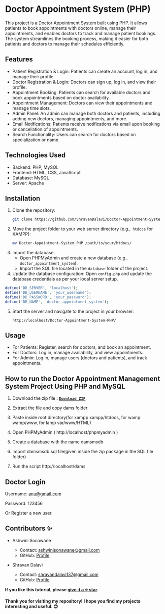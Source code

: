 # Doctor Appointment System (PHP)
This project is a Doctor Appointment System built using PHP. It allows patients to book appointments with doctors online, manage their appointments, and enables doctors to track and manage patient bookings. The system streamlines the booking process, making it easier for both patients and doctors to manage their schedules efficiently.

## Features

- Patient Registration & Login: Patients can create an account, log in, and manage their profile.
- Doctor Registration & Login: Doctors can sign up, log in, and view their profile.
- Appointment Booking: Patients can search for available doctors and book appointments based on doctor availability.
- Appointment Management: Doctors can view their appointments and manage time slots.
- Admin Panel: An admin can manage both doctors and patients, including adding new doctors, managing appointments, and more.
- Email Notifications: Patients receive notifications via email upon booking or cancellation of appointments.
- Search Functionality: Users can search for doctors based on specialization or name.

## Technologies Used
- Backend: PHP, MySQL
- Frontend: HTML, CSS, JavaScript
- Database: MySQL
- Server: Apache

## Installation
1. Clone the repository:
   ```bash
   git clone https://github.com/ShravanDalavi/Doctor-Appointment-System_PHP.git
   ```
2. Move the project folder to your web server directory (e.g.,` htdocs` for XAMPP):
   ```bash
   mv Doctor-Appointment-System_PHP /path/to/your/htdocs/
   ```
3. Import the database:
    - Open PHPMyAdmin and create a new database (e.g., `doctor_appointment_system`).
    - Import the SQL file located in the `database` folder of the project.
4. Update the database configuration:
Open `config.php` and update the database credentials as per your local server setup.
```php
define('DB_SERVER', 'localhost');
define('DB_USERNAME', 'your_username');
define('DB_PASSWORD', 'your_password');
define('DB_NAME', 'doctor_appointment_system');

```
5. Start the server and navigate to the project in your browser:
   ```arduino
   http://localhost/Doctor-Appointment-System-PHP/

   ```
   
## Usage
- For Patients: Register, search for doctors, and book an appointment.
- For Doctors: Log in, manage availability, and view appointments.
- For Admin: Log in, manage users (doctors and patients), and track appointments.

## How to run the Doctor Appointment Management System Project Using PHP and MySQL

1. Download the zip file : [**`Download ZIP`**]("C:\Users\ashwi\Downloads\Doctor-Appointment-System_PHP-main.zip").

2. Extract the file and copy dams folder

3. Paste inside root directory(for xampp xampp/htdocs, for wamp wamp/www, for lamp var/www/HTML)

4. Open PHPMyAdmin ( http://localhost/phpmyadmin )

5. Create a database with the name damsmsdb

6. Import damsmsdb.sql file(given inside the zip package in the SQL file folder)

7. Run the script http://localhost/dams

## Doctor Login

Username: anu@gmail.com

Password: 123456

Or Register a new user.

## Contributors ✨

- Ashwini Sonawane
  - Contact: ashwinisonawane@gmail.com
  - GitHub:  [Profile](https://github.com/SonawaneAshwini)

- Shravan Dalavi
  - Contact: shravandalavi137@gmail.com
  - GitHub: [Profile](https://github.com/ShravanDalavi)
    

    
**If you like this tutorial, please [give it a ⭐ star](https://github.com/SonawaneAshwini/Doctor-Appointment-System_PHP).**

**Thank you for visiting my repository! I hope you find my projects interesting and useful. 😊**
